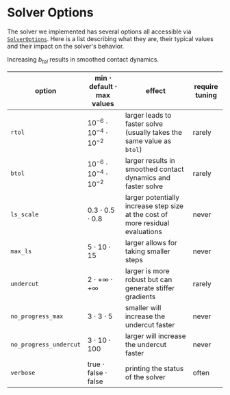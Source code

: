 # Solver Options

The solver we implemented has several options all accessible via [`SolverOptions`](@ref). Here is a list describing what they are, their typical values and their impact on the solver's behavior.


Increasing $b_{tol}$ results in smoothed contact dynamics.

| option                  | min $\cdot$ default $\cdot$ max values | effect | require tuning |
| ----------------------- | -------------------------------------- | ------ | -------------- |
| `rtol`                  | $10^{-6}$ $\cdot$ $10^{-4}$ $\cdot$ $10^{-2}$ | larger leads to faster solve (usually takes the same value as `btol`) | rarely |
| `btol`                  | $10^{-6}$ $\cdot$ $10^{-4}$ $\cdot$ $10^{-2}$ | larger results in smoothed contact dynamics and faster solve | rarely |
| `ls_scale`              | $0.3$ $\cdot$ $0.5$ $\cdot$ $0.8$             | larger potentially increase step size at the cost of more residual evaluations | never |
| `max_ls`                | $5$ $\cdot$ $10$ $\cdot$ $15$                 | larger allows for taking smaller steps | never |
| `undercut`              | $2$ $\cdot$ $+\infty$ $\cdot$ $+\infty$       | larger is more robust but can generate stiffer gradients | rarely |
| `no_progress_max`       | $3$ $\cdot$ $3$ $\cdot$ $5$                   | smaller will increase the undercut faster | never |
| `no_progress_undercut`  | $3$ $\cdot$ $10$ $\cdot$ $100$                | larger will increase the undercut faster | never |
| `verbose`               | true $\cdot$ false $\cdot$ false              | printing the status of the solver | often |

